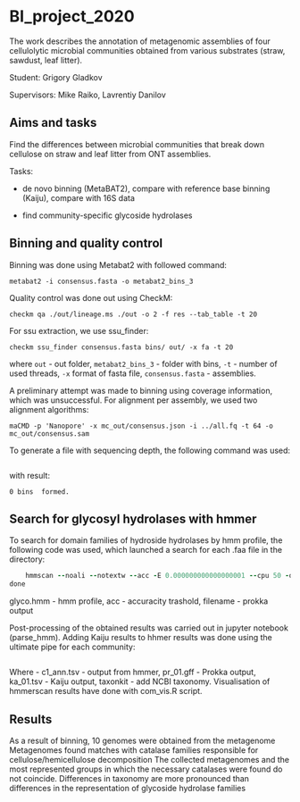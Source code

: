 # BI_project_2020

The work describes the annotation of metagenomic assemblies of four cellulolytic microbial communities obtained from various substrates (straw, sawdust, leaf litter).

Student: Grigory Gladkov

Supervisors: Mike Raiko, Lavrentiy Danilov

## Aims and tasks

Find the differences between microbial communities that break down cellulose on straw and leaf litter from ONT assemblies.

Tasks:

- de novo binning (MetaBAT2), compare with reference base binning (Kaiju), compare with 16S data

- find community-specific glycoside hydrolases


## Binning and quality control

Binning was done using Metabat2 with followed command:

```metabat2 -i consensus.fasta -o metabat2_bins_3```

Quality control was done out using CheckM:

```checkm lineage_wf -x fa  -f checkm/N2_MAGs_checkm.tab -t 50 metabat2_bins_3/ out/
checkm qa ./out/lineage.ms ./out -o 2 -f res --tab_table -t 20
```

For ssu extraction, we use ssu_finder:

```checkm ssu_finder consensus.fasta bins/ out/ -x fa -t 20```

where ``out`` - out folder, ```metabat2_bins_3``` - folder with bins, ```-t``` - number of used threads, ```-x``` format of fasta file, ```consensus.fasta``` - assemblies.

A preliminary attempt was made to binning using coverage information, which was unsuccessful. For alignment per assembly, we used two alignment algorithms:

```bwa mem  -t 84 consensus.fasta all.fq | samtools sort -o all.bam
maCMD -p 'Nanopore' -x mc_out/consensus.json -i ../all.fq -t 64 -o mc_out/consensus.sam
```
To generate a file with sequencing depth, the following command was used:

```jgi_summarize_bam_contig_depths --outputDepth true_depth.txt --referenceFasta consensus.fasta  all.bam
```
with result:

```MetaBAT 2 (2.15 (Bioconda)) using minContig 2500, minCV 1.0, minCVSum 1.0, maxP 95%, minS 60, maxEdges 200 and minClsSize 200000. with random seed=1603977749
0 bins  formed.
```

## Search for glycosyl hydrolases with hmmer

To search for domain families of hydroside hydrolases by hmm profile, the following code was used, which launched a search for each .faa file in the directory:

```for filename in *.faa; do
    hmmscan --noali --notextw --acc -E 0.000000000000000001 --cpu 50 -o  hm_${filename}.txt hmm/glyco.hmm $filename
done
```
glyco.hmm - hmm profile, acc - accuracity trashold, filename - prokka output

Post-processing of the obtained results was carried out in jupyter notebook (parse_hmm). Adding Kaiju results to hhmer results was done using the ultimate pipe for each community:

``` cat ../c1_ann.tsv | cut -f2 |grep -f /dev/stdin pr_01.gff | awk '{print $1}' | grep -f /dev/stdin ka_01.tsv | cut -f3 | taxonkit --data-dir ~/storage/temp/  -j 50 lineage | taxonkit --data-dir ~/storage/temp/ -j 50 reformat > kid_01.txt
```

Where - c1_ann.tsv - output from hmmer, pr_01.gff - Prokka output, ka_01.tsv - Kaiju output, taxonkit - add NCBI taxonomy. Visualisation of hmmerscan results have done with com_vis.R script.

## Results

As a result of binning, 10 genomes were obtained from the metagenome
Metagenomes found matches with catalase families responsible for cellulose/hemicellulose decomposition
The collected metagenomes and the most represented groups in which the necessary catalases were found do not coincide.
Differences in taxonomy are more pronounced than differences in the representation of glycoside hydrolase families




